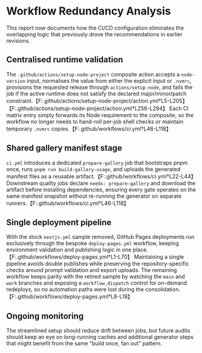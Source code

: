 # Workflow Redundancy Analysis

This report now documents how the CI/CD configuration eliminates the overlapping logic that previously drove the recommendations in earlier revisions.

## Centralised runtime validation

The `.github/actions/setup-node-project` composite action accepts a `node-version` input, normalises the value from either the explicit input or `.nvmrc`, provisions the requested release through `actions/setup-node`, and fails the job if the active runtime does not satisfy the declared major/minor/patch constraint.【F:.github/actions/setup-node-project/action.yml†L5-L205】【F:.github/actions/setup-node-project/action.yml†L256-L294】 Each CI matrix entry simply forwards its Node requirement to the composite, so the workflow no longer needs to hand-roll per-job shell checks or maintain temporary `.nvmrc` copies.【F:.github/workflows/ci.yml†L46-L118】

## Shared gallery manifest stage

`ci.yml` introduces a dedicated `prepare-gallery` job that bootstraps pnpm once, runs `pnpm run build-gallery-usage`, and uploads the generated manifest files as a reusable artifact.【F:.github/workflows/ci.yml†L22-L44】 Downstream quality jobs declare `needs: prepare-gallery` and download the artifact before installing dependencies, ensuring every gate operates on the same manifest snapshot without re-running the generator on separate runners.【F:.github/workflows/ci.yml†L46-L118】

## Single deployment pipeline

With the stock `nextjs.yml` sample removed, GitHub Pages deployments run exclusively through the bespoke `deploy-pages.yml` workflow, keeping environment validation and publishing logic in one place.【F:.github/workflows/deploy-pages.yml†L1-L70】 Maintaining a single pipeline avoids double publishes while preserving the repository-specific checks around prompt validation and export uploads. The remaining workflow keeps parity with the retired sample by watching the `main` and `work` branches and exposing a `workflow_dispatch` control for on-demand redeploys, so no automation paths were lost during the consolidation.【F:.github/workflows/deploy-pages.yml†L8-L18】

## Ongoing monitoring

The streamlined setup should reduce drift between jobs, but future audits should keep an eye on long-running caches and additional generator steps that might benefit from the same "build once, fan out" pattern.
